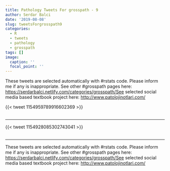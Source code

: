 ```yaml
---
title: Pathology Tweets For grosspath - 9
author: Serdar Balci
date: '2019-08-08'
slug: tweetsForgrosspath9
categories:
  - R
  - tweets
  - pathology
  - grosspath
tags: []
image:
  caption: ''
  focal_point: ''
---
```



These tweets are selected automatically with #rstats code. Please inform me if any is inappropriate.
See other #grosspath pages here: https://serdarbalci.netlify.com/categories/grosspath/See selected social media based textbook project here: http://www.patolojinotlari.com/

{{< tweet 1154959789916602369 >}}
<br>
<br>
<hr>
{{< tweet 1154928085302743041 >}}
<br>
<br>
<hr>


These tweets are selected automatically with #rstats code. Please inform me if any is inappropriate.
See other #grosspath pages here: https://serdarbalci.netlify.com/categories/grosspath/See selected social media based textbook project here: http://www.patolojinotlari.com/
